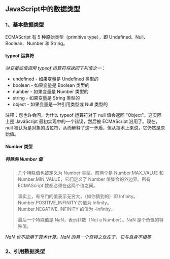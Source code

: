 ## JavaScript中的数据类型

### 1、基本数据类型

ECMAScript 有 5 种原始类型（primitive type），即 Undefined、Null、Boolean、Number 和 String。

#### typeof 运算符

*对变量或值调用 typeof 运算符将返回下列值之一*：

- undefined - 如果变量是 Undefined 类型的
- boolean - 如果变量是 Boolean 类型的
- number - 如果变量是 Number 类型的
- string - 如果变量是 String 类型的
- object - 如果变量是一种引用类型或 Null 类型的

注释：您也许会问，为什么 typeof 运算符对于 null 值会返回 "Object"。这实际上是 JavaScript 最初实现中的一个错误，然后被 ECMAScript 沿用了。现在，null 被认为是对象的占位符，从而解释了这一矛盾，但从技术上来说，它仍然是原始值。

#### Number 类型

##### 特殊的 Number 值
> 几个特殊值也被定义为 Number 类型。前两个是 Number.MAX_VALUE 和 Number.MIN_VALUE，它们定义了 Number 值集合的外边界。所有 ECMAScript 数都必须在这两个值之间。
>
> 事实上，有专门的值表示无穷大，（如你猜到的）即 Infinity。Number.POSITIVE_INFINITY 的值为 Infinity。Number.NEGATIVE_INFINITY 的值为 -Infinity。
>
> 最后一个特殊值是 NaN，表示非数（Not a Number）。NaN 是个奇怪的特殊值。

*NaN 也不能用于算术计算。NaN 的另一个奇特之处在于，它与自身不相等*

### 2、引用数据类型
